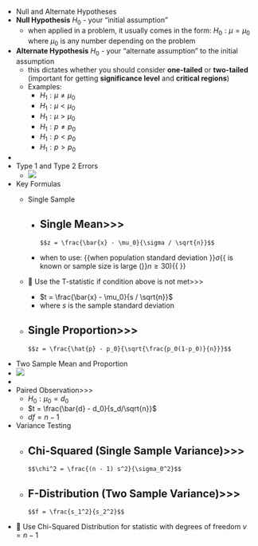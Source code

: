 - Null and Alternate Hypotheses
- **Null Hypothesis** $H_0$ - your “initial assumption”
    - when applied in a problem, it usually comes in the form: $H_0 : \mu = \mu_0$  where $\mu_0$ is any number depending on the problem
- **Alternate Hypothesis** $H_0$ - your “alternate assumption” to the initial assumption
    - this dictates whether you should consider **one-tailed** or **two-tailed** (important for getting **significance level** and **critical regions**)
    - Examples:
        - $H_1 : \mu \neq \mu_0$ 
        - $H_1 : \mu < \mu_0$
        - $H_1 : \mu > \mu_0$
        - $H_1 : p \neq p_0$
        - $H_1 : p < p_0$
        - $H_1 : p > p_0$
- 
- Type 1 and Type 2 Errors
    - ![](https://remnote-user-data.s3.amazonaws.com/toLlnsRTULhSnbUJClcaji2_Bh4jO0-Dmdk1pxbnrd7j0LsgIbAYgiN_7XfqwO-aTqgd714P7I-R0I-LYPRiPVcLm9OtZ3kA_bNYZF6PX9apXROn_HgGak8zz20g5fte.png) 
- Key Formulas
    - Single Sample
        - Single Mean>>>
            - 

              $$z = \frac{\bar{x} - \mu_0}{\sigma / \sqrt{n}}$$

               
        - when to use: {{when population standard deviation }}$\sigma${{ is known or sample size is large (}}$n \geq 30)${{ }} 
    - 📢 Use the T-statistic if condition above is not met>>>
        - $t = \frac{\bar{x} - \mu_0}{s / \sqrt{n}}$ 
        - where $s$ is the sample standard deviation
    - Single Proportion>>>
        - 

          $$z = \frac{\hat{p} - p_0}{\sqrt{\frac{p_0(1-p_0)}{n}}}$$

           
- Two Sample Mean and Proportion
- ![](https://remnote-user-data.s3.amazonaws.com/vbie-UMTYca9z57kjkfY1Q-Io24Li3Swh6BAFbhslGSJ-TB5BJpuQb8p3mberoJKj3j6-JtRfC90vQRD0WlIiH1Gc-GGUM--HlymcgqONITb06KlPnvFULabmab91cPI.png) 
- 
- Paired Observation>>>
    - $H_0 : \mu_0 = d_0$
    - $t = \frac{\bar{d} - d_0}{s_d/\sqrt{n}}$
    - $df = n - 1$
- Variance Testing
    - Chi-Squared (Single Sample Variance)>>>
        - 

          $$\chi^2 = \frac{(n - 1) s^2}{\sigma_0^2}$$

           
    - F-Distribution (Two Sample Variance)>>>
        - 

          $$f = \frac{s_1^2}{s_2^2}$$

           
- 📢 Use Chi-Squared Distribution for statistic with degrees of freedom $v = n - 1$ 

